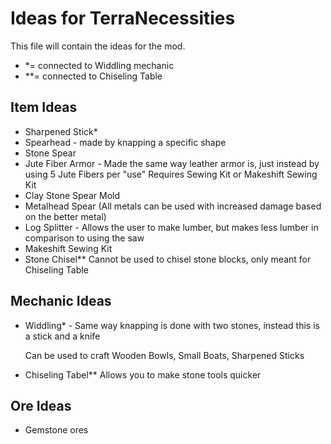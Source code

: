 # Ideas for TerraNecessities
This file will contain the ideas for the mod.

- *= connected to Widdling mechanic
- **= connected to Chiseling Table


## Item Ideas

- Sharpened Stick*
- Spearhead -
  made by knapping a specific shape
- Stone Spear
- Jute Fiber Armor - 
  Made the same way leather armor is, just instead by using 5 Jute Fibers per "use"
  Requires Sewing Kit or Makeshift Sewing Kit
- Clay Stone Spear Mold
- Metalhead Spear (All metals can be used with increased damage based on the better metal)
- Log Splitter -
  Allows the user to make lumber, but makes less lumber in comparison to using the saw
- Makeshift Sewing Kit
- Stone Chisel**
  Cannot be used to chisel stone blocks, only meant for Chiseling Table


## Mechanic Ideas

- Widdling* -
  Same way knapping is done with two stones, instead this is a stick and a knife
  
  Can be used to craft Wooden Bowls, Small Boats, Sharpened Sticks
- Chiseling Tabel**
  Allows you to make stone tools quicker

## Ore Ideas

- Gemstone ores
